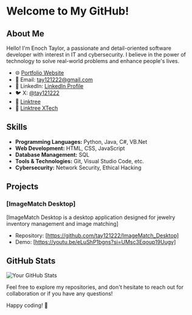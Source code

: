 # Welcome to My GitHub!

## About Me

Hello! I'm Enoch Taylor, a passionate and detail-oriented software developer with interest in IT and cybersecurity. I believe in the power of technology to solve real-world problems and enhance people's lives.

- 🌐 [Portfolio Website](https://xtechsoftwarelib.com/)
- 📧 Email: tay121222@gmail.com
- 💼 LinkedIn: [LinkedIn Profile](https://www.linkedin.com/in/taylor-enoch-6176177a/)
- 🐦 X: [@tay121222](https://twitter.com/tay121222)
- 🔗 [Linktree](https://linktr.ee/tay121222)
- 🔗 [Linktree XTech](https://linktr.ee/xtechitsupport)

## Skills

- **Programming Languages:** Python, Java, C#, VB.Net
- **Web Development:** HTML, CSS, JavaScript
- **Database Management:** SQL
- **Tools & Technologies:** Git, Visual Studio Code, etc.
- **Cybersecurity:** Network Security, Ethical Hacking

## Projects

### [ImageMatch Desktop]

[ImageMatch Desktop is a desktop application designed for jewelry inventory management and image matching]

- Repository: [https://github.com/tay121222/ImageMatch_Desktop]
- Demo: [https://youtu.be/eLuShP1bgns?si=UMsc3Eqoup19Uugv]

## GitHub Stats

![Your GitHub Stats](https://github-readme-stats.vercel.app/api?username=tay121222&show_icons=true&theme=radical)

Feel free to explore my repositories, and don't hesitate to reach out for collaboration or if you have any questions!

Happy coding! 🚀


<!---
tay121222/tay121222 is a ✨ special ✨ repository because its `README.md` (this file) appears on your GitHub profile.
You can click the Preview link to take a look at your changes.
--->
